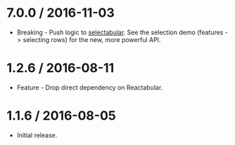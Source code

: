 7.0.0 / 2016-11-03
==================

  * Breaking - Push logic to [selectabular](https://www.npmjs.com/package/selectabular). See the selection demo (features -> selecting rows) for the new, more powerful API.

1.2.6 / 2016-08-11
==================

  * Feature - Drop direct dependency on Reactabular.

1.1.6 / 2016-08-05
==================

  * Initial release.
